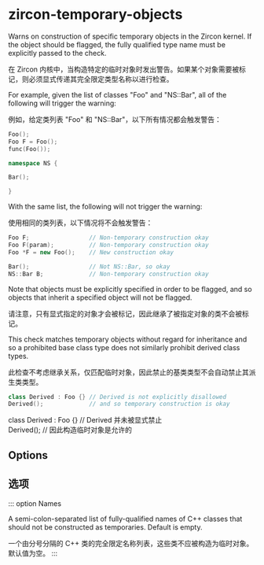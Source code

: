 # zircon-temporary-objects

Warns on construction of specific temporary objects in the Zircon kernel. If the object should be flagged, the fully qualified type name must be explicitly passed to the check.

在 Zircon 内核中，当构造特定的临时对象时发出警告。如果某个对象需要被标记，则必须显式传递其完全限定类型名称以进行检查。

For example, given the list of classes "Foo" and "NS::Bar", all of the following will trigger the warning:

例如，给定类列表 "Foo" 和 "NS::Bar"，以下所有情况都会触发警告：

```c++
Foo();
Foo F = Foo();
func(Foo());

namespace NS {

Bar();

}
```

With the same list, the following will not trigger the warning:

使用相同的类列表，以下情况将不会触发警告：

```c++
Foo F;                 // Non-temporary construction okay
Foo F(param);          // Non-temporary construction okay
Foo *F = new Foo();    // New construction okay

Bar();                 // Not NS::Bar, so okay
NS::Bar B;             // Non-temporary construction okay
```

Note that objects must be explicitly specified in order to be flagged, and so objects that inherit a specified object will not be flagged.

请注意，只有显式指定的对象才会被标记，因此继承了被指定对象的类不会被标记。

This check matches temporary objects without regard for inheritance and so a prohibited base class type does not similarly prohibit derived class types.

此检查不考虑继承关系，仅匹配临时对象，因此禁止的基类类型不会自动禁止其派生类类型。

```c++
class Derived : Foo {} // Derived is not explicitly disallowed
Derived();             // and so temporary construction is okay
```

class Derived : Foo {} // Derived 并未被显式禁止  
Derived(); // 因此构造临时对象是允许的

## Options

## 选项

::: option
Names

A semi-colon-separated list of fully-qualified names of C++ classes that should not be constructed as temporaries. Default is empty.

一个由分号分隔的 C++ 类的完全限定名称列表，这些类不应被构造为临时对象。默认值为空。
:::
